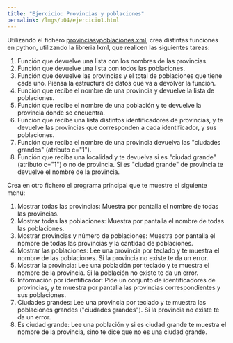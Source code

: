 ```yaml
---
title: "Ejercicio: Provincias y poblaciones"
permalink: /lmgs/u04/ejercicio1.html
---
```


Utilizando el fichero [provinciasypoblaciones.xml](xml/provinciasypoblaciones.xml.zip), crea distintas funciones en python, utilizando la libreria lxml, que realicen las siguientes tareas:

1. Función que devuelve una lista con los nombres de las provincias.
2. Función que devuelve una lista con todos las poblaciones.
3. Función que devuelve las provincias y el total de poblaciones que tiene cada uno. Piensa la estructura de datos que va a devolver la función.
4. Función que recibe el nombre de una provincia y devuelve la lista de poblaciones.
5. Función que recibe el nombre de una población y te devuelve la provincia donde se encuentra.
6. Función que recibe una lista distintos identificadores de provincias, y te devuelve las provincias que corresponden a cada identificador, y sus poblaciones.
7. Función que reciba el nombre de una provincia devuelva las "ciudades grandes" (atributo c="1").
8. Función que reciba una localidad y te devuelva si es "ciudad grande" (atributo c="1") o no de provincia. Si es "ciudad grande" de provincia te devuelve el nombre de la provincia.


Crea en otro fichero el programa principal que te muestre el siguiente menú:

1. Mostrar todas las provincias: Muestra por pantalla el nombre de todas las provincias.
2. Mostrar todas las poblaciones: Muestra por pantalla el nombre de todas las poblaciones.
3. Mostrar provincias y número de poblaciones: Muestra por pantalla el nombre de todas las provincias y la cantidad de poblaciones.
4. Mostrar las poblaciones: Lee una provincia por teclado y te muestra el nombre de las poblaciones. Si la provincia no existe te da un error.
5. Mostrar la provincia: Lee una población por teclado y te muestra el nombre de la provincia. Si la población no existe te da un error.
6. Información por identificador: Pide un conjunto de identificadores de provincias, y te muestra por pantalla las provincias correspondientes y sus poblaciones.
7. Ciudades grandes: Lee una provincia por teclado y te muestra las poblaciones grandes ("ciudades grandes"). Si la provincia no existe te da un error.
8. Es ciudad grande: Lee una población y si es ciudad grande te muestra el nombre de la provincia, sino te dice que no es una ciudad grande.
